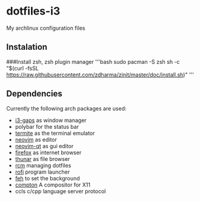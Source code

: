 # dotfiles-i3

My archlinux configuration files

## Instalation

###Install zsh, zsh plugin manager
'''bash
sudo pacman -S zsh
sh -c "$(curl -fsSL https://raw.githubusercontent.com/zdharma/zinit/master/doc/install.sh)"
'''


## Dependencies
Currently the following arch packages are used:
- [i3-gaps](https://github.com/Airblader/i3) as window manager
- polybar for the status bar
- [termite](https://github.com/thestinger/termite) as the terminal emulator
- [neovim](https://github.com/neovim/neovim) as editor
- [neovim-qt](https://github.com/equalsraf/neovim-qt) as gui editor
- [firefox](https://www.mozilla.org/pl/firefox/) as internet browser
- [thunar](https://wiki.archlinux.org/index.php/Thunar) as file browser
- [rcm](https://github.com/thoughtbot/rcm) managing dotfiles
- [rofi](https://github.com/davatorium/rofi) program launcher
- [feh](https://github.com/derf/feh) to set the background
- [compton](https://github.com/chjj/compton) A compositor for X11
- ccls c/cpp language server protocol
